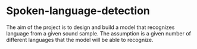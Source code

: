 # Spoken-language-detection
The aim of the project is to design and build a model that recognizes language from a given sound sample. The assumption is a given number of different languages ​​that the model will be able to recognize.
